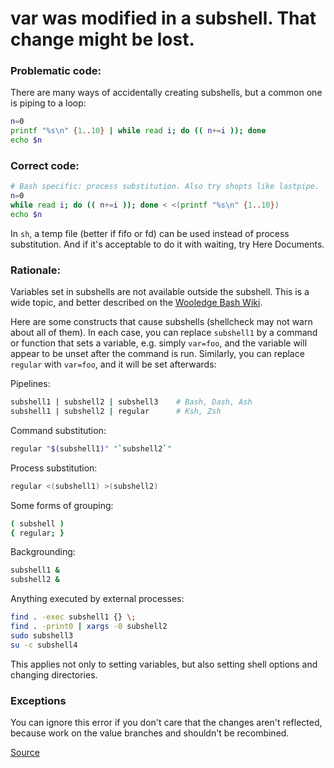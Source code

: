 # var was modified in a subshell. That change might be lost.

### Problematic code:

There are many ways of accidentally creating subshells, but a common one is piping to a loop:

```bash
n=0
printf "%s\n" {1..10} | while read i; do (( n+=i )); done
echo $n
```

### Correct code:

```bash
# Bash specific: process substitution. Also try shopts like lastpipe.
n=0
while read i; do (( n+=i )); done < <(printf "%s\n" {1..10})
echo $n
```

In `sh`, a temp file (better if fifo or fd) can be used instead of process substitution. And if it's acceptable to do it with waiting, try Here Documents.

### Rationale:

Variables set in subshells are not available outside the subshell. This is a wide topic, and better described on the [Wooledge Bash Wiki](http://mywiki.wooledge.org/BashFAQ/024).

Here are some constructs that cause subshells (shellcheck may not warn about all of them). In each case, you can replace `subshell1` by a command or function that sets a variable, e.g. simply `var=foo`, and the variable will appear to be unset after the command is run. Similarly, you can replace `regular` with `var=foo`, and it will be set afterwards:

Pipelines:

```sh
subshell1 | subshell2 | subshell3    # Bash, Dash, Ash
subshell1 | subshell2 | regular      # Ksh, Zsh
```

Command substitution:

```sh
regular "$(subshell1)" "`subshell2`"
```

Process substitution:

```sh
regular <(subshell1) >(subshell2)
```

Some forms of grouping:

```sh
( subshell )
{ regular; }
```

Backgrounding:

```sh
subshell1 &
subshell2 &
```

Anything executed by external processes:

```sh
find . -exec subshell1 {} \;
find . -print0 | xargs -0 subshell2
sudo subshell3
su -c subshell4
```

This applies not only to setting variables, but also setting shell options and changing directories.

### Exceptions

You can ignore this error if you don't care that the changes aren't reflected, because work on the value branches and shouldn't be recombined.

[Source](https://github.com/koalaman/shellcheck/wiki/SC2031)

